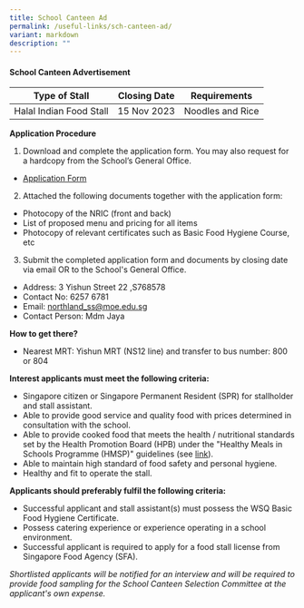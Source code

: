```yaml
---
title: School Canteen Ad
permalink: /useful-links/sch-canteen-ad/
variant: markdown
description: ""
---
```

#### School Canteen Advertisement

| Type of Stall | Closing Date | Requirements |
| -------- | -------- | -------- |
| Halal Indian Food Stall   | 15 Nov 2023     | Noodles and Rice  |
**Application Procedure**
1. Download and complete the application form. You may also request for a hardcopy from the School’s General Office.
* [Application Form](/files/canteen-stall-application-form.pdf) 
2. Attached the following documents together with the application form:
* Photocopy of the NRIC (front and back)
* List of proposed menu and pricing for all items
* Photocopy of relevant certificates such as Basic Food Hygiene Course, etc

3. Submit the completed application form and documents by closing date via email OR to the School's General Office.

* Address: 3 Yishun Street 22 ,S768578
* Contact No: 6257 6781
* Email: northland_ss@moe.edu.sg
* Contact Person: Mdm Jaya  

**How to get there?**
* Nearest MRT: Yishun MRT (NS12 line) and transfer to bus number: 800 or 804

**Interest applicants must meet the following criteria:**
* Singapore citizen or Singapore Permanent Resident (SPR) for stallholder and stall assistant.
* Able to provide good service and quality food with prices determined in consultation with the school.
* Able to provide cooked food that meets the health / nutritional standards set by the Health Promotion Board (HPB) under the "Healthy Meals in Schools Programme (HMSP)" guidelines (see [link](https://www.hpb.gov.sg/schools/school-programmes/healthy-meals-in-schools-programme)).
* Able to maintain high standard of food safety and personal hygiene.
* Healthy and fit to operate the stall.


**Applicants should preferably fulfil the following criteria:**
* Successful applicant and stall assistant(s) must possess the WSQ Basic Food Hygiene Certificate.
* Possess catering experience or experience operating in a school environment.
* Successful applicant is required to apply for a food stall license from Singapore Food Agency (SFA). 


*Shortlisted applicants will be notified for an interview and will be required to provide food sampling for the School Canteen Selection Committee at the applicant's own expense.*
